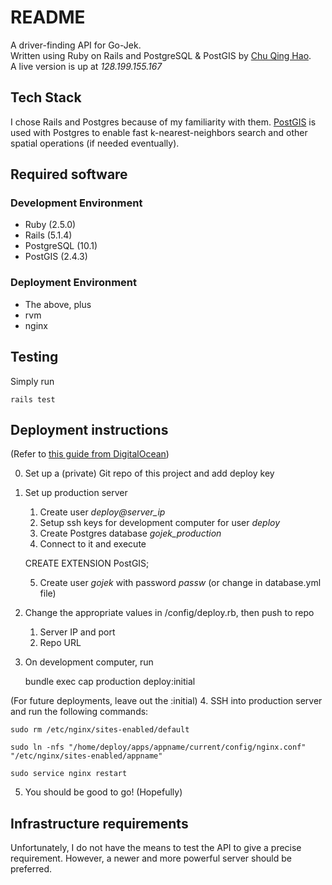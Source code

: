 # README

A driver-finding API for Go-Jek.  
Written using Ruby on Rails and PostgreSQL & PostGIS by [Chu Qing Hao](qinghao1.com).  
A live version is up at _128.199.155.167_

## Tech Stack
I chose Rails and Postgres because of my familiarity with them.
[PostGIS](postgis.net) is used with Postgres to enable fast
k-nearest-neighbors search and other spatial operations (if needed eventually).

## Required software
### Development Environment
- Ruby (2.5.0)
- Rails (5.1.4)
- PostgreSQL (10.1)
- PostGIS (2.4.3)

### Deployment Environment
- The above, plus
- rvm
- nginx

## Testing
Simply run  

	rails test

## Deployment instructions
(Refer to [this guide from DigitalOcean](https://www.digitalocean.com/community/tutorials/deploying-a-rails-app-on-ubuntu-14-04-with-capistrano-nginx-and-puma))

0. Set up a (private) Git repo of this project and add deploy key
1. Set up production server
    1. Create user *deploy@server_ip*
    2. Setup ssh keys for development computer for user *deploy* 
    3. Create Postgres database *gojek_production*
    4. Connect to it and execute 

	CREATE EXTENSION PostGIS;

    5. Create user *gojek* with password *passw* (or change in database.yml file)
2. Change the appropriate values in /config/deploy.rb, then push to repo
    1. Server IP and port
    2. Repo URL
3. On development computer, run  

	bundle exec cap production deploy:initial

(For future deployments, leave out the :initial)
4. SSH into production server and run the following commands:  

	sudo rm /etc/nginx/sites-enabled/default

	sudo ln -nfs "/home/deploy/apps/appname/current/config/nginx.conf" "/etc/nginx/sites-enabled/appname"

	sudo service nginx restart

5. You should be good to go! (Hopefully)

## Infrastructure requirements
Unfortunately, I do not have the means to test the API to give a precise requirement. However, a newer and more powerful server should be preferred.
